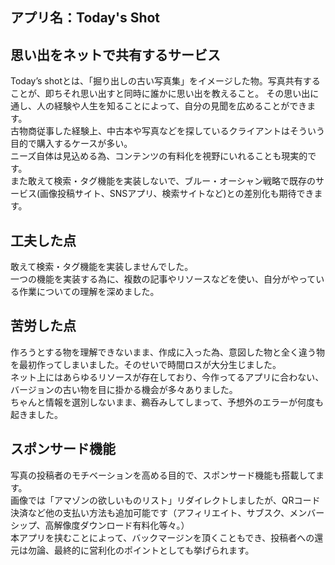 ## アプリ名：Today's Shot

## 思い出をネットで共有するサービス
   Today’s shotとは、「掘り出しの古い写真集」をイメージした物。写真共有することが、即ちそれ思い出すと同時に誰かに思い出を教えること。
   その思い出に通し、人の経験や人生を知ることによって、自分の見聞を広めることができます。  
   古物商従事した経験上、中古本や写真などを探しているクライアントはそういう目的で購入するケースが多い。  
   ニーズ自体は見込める為、コンテンツの有料化を視野にいれることも現実的です。  
   また敢えて検索・タグ機能を実装しないで、ブルー・オーシャン戦略で既存のサービス(画像投稿サイト、SNSアプリ、検索サイトなど)との差別化も期待できます。
   
## 工夫した点
   敢えて検索・タグ機能を実装しませんでした。  
   一つの機能を実装する為に、複数の記事やリソースなどを使い、自分がやっている作業についての理解を深めました。

## 苦労した点
   作ろうとする物を理解できないまま、作成に入った為、意図した物と全く違う物を最初作ってしまいました。そのせいで時間ロスが大分生じました。  
   ネット上にはあらゆるリソースが存在しており、今作ってるアプリに合わない、バージョンの古い物を目に掛かる機会が多々ありました。  
   ちゃんと情報を選別しないまま、鵜呑みしてしまって、予想外のエラーが何度も起きました。  

## スポンサード機能
   写真の投稿者のモチベーションを高める目的で、スポンサード機能も搭載してます。  
   画像では「アマゾンの欲しいものリスト」リダイレクトしましたが、QRコード決済など他の支払い方法も追加可能です（アフィリエイト、サブスク、メンバーシップ、高解像度ダウンロード有料化等々。）   
   本アプリを挟むことによって、バックマージンを頂くこともでき、投稿者への還元は勿論、最終的に営利化のポイントとしても挙げられます。  
